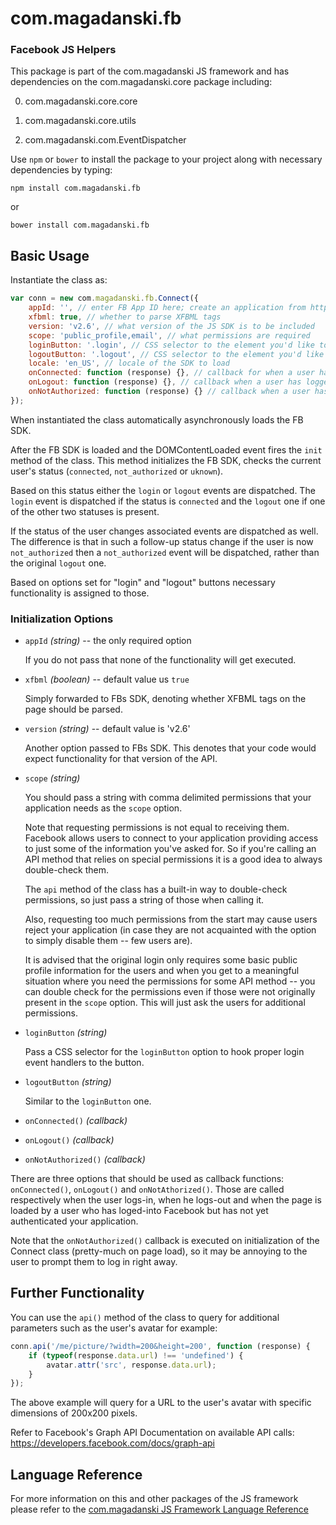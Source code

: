 # com.magadanski.fb

### Facebook JS Helpers

This package is part of the com.magadanski JS framework and has dependencies on the com.magadanski.core package including:

0. com.magadanski.core.core

0. com.magadanski.core.utils

0. com.magadanski.com.EventDispatcher

Use `npm` or `bower` to install the package to your project along with necessary dependencies by typing:

```
npm install com.magadanski.fb
```

or

```
bower install com.magadanski.fb
```

## Basic Usage

Instantiate the class as:

```javascript
var conn = new com.magadanski.fb.Connect({
	appId: '', // enter FB App ID here; create an application from https://developers.facebook.com/apps
	xfbml: true, // whether to parse XFBML tags
	version: 'v2.6', // what version of the JS SDK is to be included
	scope: 'public_profile,email', // what permissions are required
	loginButton: '.login', // CSS selector to the element you'd like to use as a "Login" button
	logoutButton: '.logout', // CSS selector to the element you'd like to use as a "Logout" button
	locale: 'en_US', // locale of the SDK to load
	onConnected: function (response) {}, // callback for when a user has connected their FB account
	onLogout: function (response) {}, // callback when a user has logged out
	onNotAuthorized: function (response) {} // callback when a user has clicked on the "Login" button but has rejected the request for permissions
});
```

When instantiated the class automatically asynchronously loads the FB SDK.

After the FB SDK is loaded and the DOMContentLoaded event fires the `init` method of the class. This method initializes the FB SDK, checks the current user's status (`connected`, `not_authorized` or `uknown`).

Based on this status either the `login` or `logout` events are dispatched. The `login` event is dispatched if the status is `connected` and the `logout` one if one of the other two statuses is present.

If the status of the user changes associated events are dispatched as well. The difference is that in such a follow-up status change if the user is now `not_authorized` then a `not_authorized` event will be dispatched, rather than the original `logout` one.

Based on options set for "login" and "logout" buttons necessary functionality is assigned to those.

### Initialization Options

* `appId` _(string)_ -- the only required option
	
	If you do not pass that none of the functionality will get executed.
	
* `xfbml` _(boolean)_ -- default value us `true`
	
	Simply forwarded to FBs SDK, denoting whether XFBML tags on the page should be parsed.
	
* `version` _(string)_ -- default value is 'v2.6'
	
	Another option passed to FBs SDK. This denotes that your code would expect functionality for that version of the API.
	
* `scope` _(string)_
	
	You should pass a string with comma delimited permissions that your application needs as the `scope` option.
	
	Note that requesting permissions is not equal to receiving them. Facebook allows users to connect to your application providing access to just some of the information you've asked for. So if you're calling an API method that relies on special permissions it is a good idea to always double-check them.
	
	The `api` method of the class has a built-in way to double-check permissions, so just pass a string of those when calling it.
	
	Also, requesting too much permissions from the start may cause users reject your application (in case they are not acquainted with the option to simply disable them -- few users are).
	
	It is advised that the original login only requires some basic public profile information for the users and when you get to a meaningful situation where you need the permissions for some API method -- you can double check for the permissions even if those were not originally present in the `scope` option. This will just ask the users for additional permissions.
	
* `loginButton` _(string)_
	
	Pass a CSS selector for the `loginButton` option to hook proper login event handlers to the button.
	
* `logoutButton` _(string)_
	
	Similar to the `loginButton` one.
	
* `onConnected()` _(callback)_
 
* `onLogout()` _(callback)_
 
* `onNotAuthorized()` _(callback)_

There are three options that should be used as callback functions: `onConnected()`, `onLogout()` and `onNotAthorized()`. Those are called respectively when the user logs-in, when he logs-out and when the page is loaded by a user who has loged-into Facebook but has not yet authenticated your application.

Note that the `onNotAuthorized()` callback is executed on initialization of the Connect class (pretty-much on page load), so it may be annoying to the user to prompt them to log in right away.

## Further Functionality

You can use the `api()` method of the class to query for additional parameters such as the user's avatar for example:

```javascript
conn.api('/me/picture/?width=200&height=200', function (response) {
	if (typeof(response.data.url) !== 'undefined') {
		avatar.attr('src', response.data.url);
	}
});
```

The above example will query for a URL to the user's avatar with specific dimensions of 200x200 pixels.

Refer to Facebook's Graph API Documentation on available API calls: https://developers.facebook.com/docs/graph-api

## Language Reference

For more information on this and other packages of the JS framework please refer to the [com.magadanski JS Framework Language Reference](http://magadanskiuchen.github.io/com.magadanski.core/Connect.html)